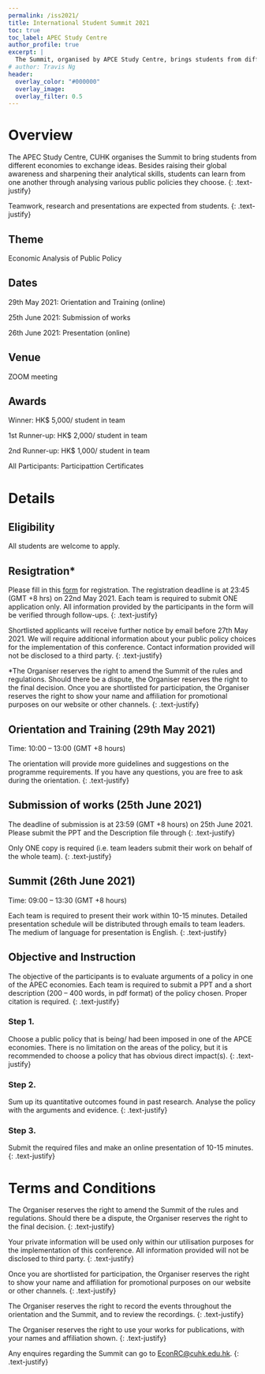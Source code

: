 ```yaml
---
permalink: /iss2021/
title: International Student Summit 2021
toc: true
toc_label: APEC Study Centre
author_profile: true
excerpt: |
  The Summit, organised by APCE Study Centre, brings students from different economies to exchange ideas through analysing public policies
# author: Travis Ng
header:
  overlay_color: "#000000"
  overlay_image: 
  overlay_filter: 0.5
---
```


# Overview
The APEC Study Centre, CUHK organises the Summit to bring students from different economies to exchange ideas. Besides raising their global awareness and sharpening their analytical skills, students can learn from one another through analysing various public policies they choose. 
{: .text-justify}

Teamwork, research and presentations are expected from students.
{: .text-justify}

## Theme
Economic Analysis of Public Policy

## Dates
29th May 2021: Orientation and Training (online)

25th June 2021: Submission of works

26th June 2021: Presentation (online)

## Venue
ZOOM meeting
  
## Awards
Winner: HK$ 5,000/ student in team

1st Runner-up: HK$ 2,000/ student in team
  
2nd Runner-up: HK$ 1,000/ student in team
  
All Participants: Participattion Certificates

# Details
## Eligibility
All students are welcome to apply.

## Resigtration*
Please fill in this [form](https://forms.office.com/r/RsHbL7Ezzp/) for registration. The registration deadline is at 23:45 (GMT +8 hrs) on 22nd May 2021. Each team is required to submit ONE application only. All information provided by the participants in the form will be verified through follow-ups. 
{: .text-justify}

Shortlisted applicants will receive further notice by email before 27th May 2021. We will require additional information about your public policy choices for the implementation of this conference. Contact information provided will not be disclosed to a third party.
{: .text-justify}

*The Organiser reserves the right to amend the Summit of the rules and regulations. Should there be a dispute, the Organiser reserves the right to the final decision. Once you are shortlisted for participation, the Organiser reserves the right to show your name and affiliation for promotional purposes on our website or other channels.
{: .text-justify}

## Orientation and Training (29th May 2021)
Time: 10:00 – 13:00 (GMT +8 hours)

The orientation will provide more guidelines and suggestions on the programme requirements. If you have any questions, you are free to ask during the orientation.
{: .text-justify}

## Submission of works (25th June 2021)
The deadline of submission is at 23:59 (GMT +8 hours) on 25th June 2021. Please submit the PPT and the Description file through
{: .text-justify}

Only ONE copy is required (i.e. team leaders submit their work on behalf of the whole team).
{: .text-justify}

## Summit (26th June 2021)
Time: 09:00 – 13:30 (GMT +8 hours)

Each team is required to present their work within 10-15 minutes. Detailed presentation schedule will be distributed through emails to team leaders. The medium of language for presentation is English.
{: .text-justify}

## Objective and Instruction
The objective of the participants is to evaluate arguments of a policy in one of the APEC economies. Each team is required to submit a PPT and a short description (200 – 400 words, in pdf format) of the policy chosen. Proper citation is required.
{: .text-justify}

### Step 1.
Choose a public policy that is being/ had been imposed in one of the APCE economies. There is no limitation on the areas of the policy, but it is recommended to choose a policy that has obvious direct impact(s).
{: .text-justify}

### Step 2.
Sum up its quantitative outcomes found in past research. Analyse the policy with the arguments and evidence. 
{: .text-justify}

### Step 3.
Submit the required files and make an online presentation of 10-15 minutes.
{: .text-justify}

# Terms and Conditions
The Organiser reserves the right to amend the Summit of the rules and regulations. Should there be a dispute, the Organiser reserves the right to the final decision.
{: .text-justify}

Your private information will be used only within our utilisation purposes for the implementation of this conference. All information provided will not be disclosed to third party.
{: .text-justify}

Once you are shortlisted for participation, the Organiser reserves the right to show your name and affiliation for promotional purposes on our website or other channels.
{: .text-justify}

The Organiser reserves the right to record the events throughout the orientation and the Summit, and to review the recordings. 
{: .text-justify}

The Organiser reserves the right to use your works for publications, with your names and affiliation shown.
{: .text-justify}

Any enquires regarding the Summit can go to <a href="mailto:EconRC@cuhk.edu.hk">EconRC@cuhk.edu.hk</a>.
{: .text-justify}

